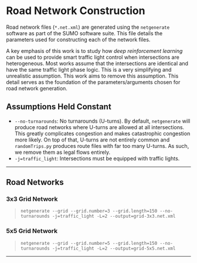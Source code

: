 # Road Network Construction
Road network files (`*.net.xml`) are generated using the `netgenerate` software as part of the SUMO software suite. This file details the parameters used for constructing each of the network files.

A key emphasis of this work is to study how *deep reinforcement learning* can be used to provide smart traffic light control when intersections are heterogeneous. Most works assume that the intersections are identical and have the same traffic light phase logic. This is a very simplifying and unrealistic assumption. This work aims to remove this assumption. This detail serves as the foundation of the parameters/arguments chosen for road network generation.

## Assumptions Held Constant
* `--no-turnarounds`: No turnarounds (U-turns). By default, `netgenerate` will produce road networks where U-turns are allowed at all intersections. This greatly complicates congestion and makes catastrophic congestion more likely. On top of that, U-turns are not entirely common and `randomTrips.py` produces route files with far too many U-turns. As such, we remove them as legal flows entirely.
* `-j=traffic_light`: Intersections must be equipped with traffic lights.

***

## Road Networks

### 3x3 Grid Network
> `netgenerate --grid --grid.number=3 --grid.length=150 --no-turnarounds -j=traffic_light -L=2 --output=grid-3x3.net.xml`

### 5x5 Grid Network
> `netgenerate --grid --grid.number=5 --grid.length=150 --no-turnarounds -j=traffic_light -L=2 --output=grid-5x5.net.xml`

***